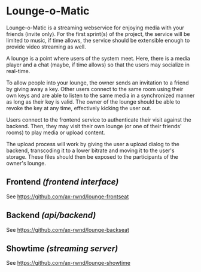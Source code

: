 # Lounge-o-Matic
Lounge-o-Matic is a streaming webservice for enjoying media with your friends (invite only). For the first sprint(s) of the project, the service will be limited to music, if time allows, the service should be extensible enough to provide video streaming as well.

A lounge is a point where users of the system meet. Here, there is a media player and a chat (maybe, if time allows) so that the users may socialize in real-time.

To allow people into your lounge, the owner sends an invitation to a friend by giving away a key. Other users connect to the same room using their own keys and are able to listen to the same media in a synchronized manner as long as their key is valid. The owner of the lounge should be able to revoke the key at any time, effectively kicking the user out.

Users connect to the frontend service to authenticate their visit against the backend. Then, they may visit their own lounge (or one of their friends' rooms) to play media or upload content.

The upload process will work by giving the user a upload dialog to the backend, transcoding it to a lower bitrate and moving it to the user's storage. These files should then be exposed to the participants of the owner's lounge.

## Frontend *(frontend interface)*
See https://github.com/ax-rwnd/lounge-frontseat

## Backend *(api/backend)*
See https://github.com/ax-rwnd/lounge-backseat

## Showtime *(streaming server)*
See https://github.com/ax-rwnd/lounge-showtime
